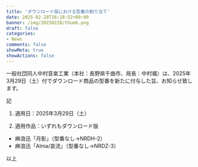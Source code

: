 ```yaml
---
title: 'ダウンロード版における型番の割り当て'
date: 2025-02-28T16:18:52+09:00
banner: /img/20250228/thumb.png
draft: false
categories:
- News
comments: false
showMeta: true
showActions: false
---
```


一般社団同人中村音楽工業（本社：長野県千曲市、局長：中村颯）は、2025年3月29日（土）付でダウンロード商品の型番を新たに付与した旨、お知らせ致します。

記
1. 適用日：2025年3月29日（土）

2. 適用作品：いずれもダウンロード版
- 麻浪迅「月影」（型番なし→NRDH-2）
- 麻浪迅「Alma/哀流」（型番なし→NRDZ-3）

以上
